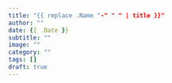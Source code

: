 ```yaml
---
title: "{{ replace .Name "-" " " | title }}"
author: ""
date: {{ .Date }}
subtitle: ""
image: ""
category: ""
tags: []
draft: true
---
```

